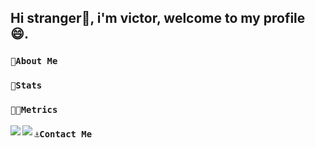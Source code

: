 ## Hi stranger👋, i'm victor, welcome to my profile 😄.
### `🧩About Me`

### `🦾Stats`

### `👨‍💻Metrics`
<img align="left" src="https://github-readme-stats.vercel.app/api?username=victor291201&theme=tokyonight">
<img align="left" src="https://github-readme-stats.vercel.app/api/top-langs/?username=victor291201&langs_count=6&theme=tokyonight&layout=compact">

### `⚓Contact Me`
